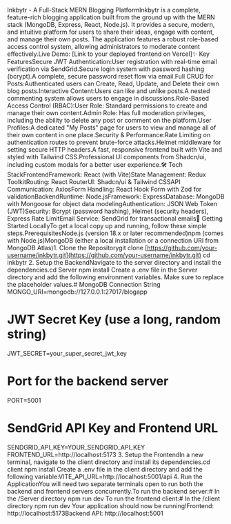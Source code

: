 Inkbytr - A Full-Stack MERN Blogging PlatformInkbytr is a complete, feature-rich blogging application built from the ground up with the MERN stack (MongoDB, Express, React, Node.js). It provides a secure, modern, and intuitive platform for users to share their ideas, engage with content, and manage their own posts. The application features a robust role-based access control system, allowing administrators to moderate content effectively.Live Demo: [Link to your deployed frontend on Vercel]✨ Key FeaturesSecure JWT Authentication:User registration with real-time email verification via SendGrid.Secure login system with password hashing (bcrypt).A complete, secure password reset flow via email.Full CRUD for Posts:Authenticated users can Create, Read, Update, and Delete their own blog posts.Interactive Content:Users can like and unlike posts.A nested commenting system allows users to engage in discussions.Role-Based Access Control (RBAC):User Role: Standard permissions to create and manage their own content.Admin Role: Has full moderation privileges, including the ability to delete any post or comment on the platform.User Profiles:A dedicated "My Posts" page for users to view and manage all of their own content in one place.Security & Performance:Rate Limiting on authentication routes to prevent brute-force attacks.Helmet middleware for setting secure HTTP headers.A fast, responsive frontend built with Vite and styled with Tailwind CSS.Professional UI components from Shadcn/ui, including custom modals for a better user experience.🛠️ Tech StackFrontendFramework: React (with Vite)State Management: Redux ToolkitRouting: React RouterUI: Shadcn/ui & Tailwind CSSAPI Communication: AxiosForm Handling: React Hook Form with Zod for validationBackendRuntime: Node.jsFramework: ExpressDatabase: MongoDB with Mongoose for object data modelingAuthentication: JSON Web Token (JWT)Security: Bcrypt (password hashing), Helmet (security headers), Express Rate LimitEmail Service: SendGrid for transactional emails🚀 Getting Started LocallyTo get a local copy up and running, follow these simple steps.PrerequisitesNode.js (version 18.x or later recommended)npm (comes with Node.js)MongoDB (either a local installation or a connection URI from MongoDB Atlas)1. Clone the Repositorygit clone [https://github.com/your-username/inkbytr.git](https://github.com/your-username/inkbytr.git)
cd inkbytr
2. Setup the BackendNavigate to the server directory and install the dependencies.cd Server
npm install
Create a .env file in the Server directory and add the following environment variables. Make sure to replace the placeholder values.# MongoDB Connection String
MONGO_URI=mongodb://127.0.0.1:27017/blogapp

# JWT Secret Key (use a long, random string)
JWT_SECRET=your_super_secret_jwt_key

# Port for the backend server
PORT=5001

# SendGrid API Key and Frontend URL
SENDGRID_API_KEY=YOUR_SENDGRID_API_KEY
FRONTEND_URL=http://localhost:5173
3. Setup the FrontendIn a new terminal, navigate to the client directory and install its dependencies.cd client
npm install
Create a .env file in the client directory and add the following variable:VITE_API_URL=http://localhost:5001/api
4. Run the ApplicationYou will need two separate terminals open to run both the backend and frontend servers concurrently.To run the backend server:# In the /Server directory
npm run dev
To run the frontend client:# In the /client directory
npm run dev
Your application should now be running!Frontend: http://localhost:5173Backend API: http://localhost:5001